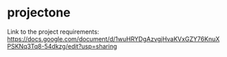﻿# projectone
Link to the project requirements:
https://docs.google.com/document/d/1wuHRYDgAzvgjHvaKVxGZY76KnuXPSKNq3Tq8-54dkzg/edit?usp=sharing
